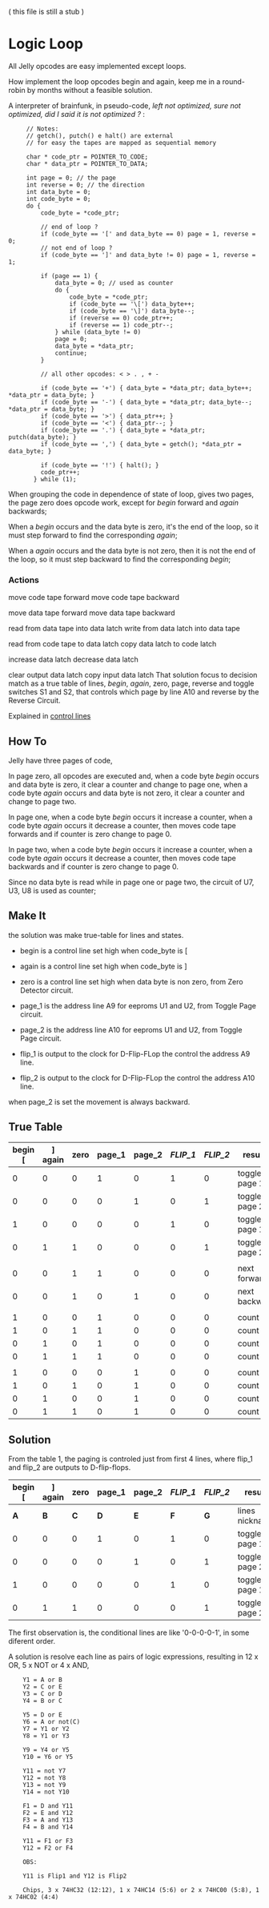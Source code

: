 
( this file is still a stub ) 

# Logic Loop

All Jelly opcodes are easy implemented except loops. 

How implement the loop opcodes begin and again, keep me in a round-robin by months without a feasible solution.

A interpreter of brainfunk, in pseudo-code, _left not optimized, sure not optimized, did I said it is not optimized ?_ :

         // Notes:
         // getch(), putch() e halt() are external
         // for easy the tapes are mapped as sequential memory
         
         char * code_ptr = POINTER_TO_CODE;
         char * data_ptr = POINTER_TO_DATA;
         
         int page = 0; // the page
         int reverse = 0; // the direction
         int data_byte = 0;
         int code_byte = 0;
         do {
             code_byte = *code_ptr;
             
             // end of loop ?
             if (code_byte == '[' and data_byte == 0) page = 1, reverse = 0;
             // not end of loop ?
             if (code_byte == ']' and data_byte != 0) page = 1, reverse = 1;
            
             if (page == 1) { 
                 data_byte = 0; // used as counter
                 do {
                     code_byte = *code_ptr;
                     if (code_byte == '\[') data_byte++;
                     if (code_byte == '\]') data_byte--;
                     if (reverse == 0) code_ptr++;
                     if (reverse == 1) code_ptr--;
                 } while (data_byte != 0)
                 page = 0;
                 data_byte = *data_ptr;
                 continue;
             }
             
             // all other opcodes: < > . , + -
             
             if (code_byte == '+') { data_byte = *data_ptr; data_byte++; *data_ptr = data_byte; }
             if (code_byte == '-') { data_byte = *data_ptr; data_byte--; *data_ptr = data_byte; }
             if (code_byte == '>') { data_ptr++; }
             if (code_byte == '<') { data_ptr--; }
             if (code_byte == '.') { data_byte = *data_ptr; putch(data_byte); }
             if (code_byte == ',') { data_byte = getch(); *data_ptr = data_byte; }

             if (code_byte == '!') { halt(); }
             code_ptr++;
           } while (1);

           
         
When grouping the code in dependence of state of loop, gives two pages, the page zero does opcode work, except for _begin_ forward and _again_ backwards;

When a _begin_ occurs and the data byte is zero, it's the end of the loop, so it must step forward to find the corresponding _again_;

When a _again_ occurs and the data byte is not zero, then it is not the end of the loop, so it must step backward to find the corresponding _begin_;

### Actions

move code tape forward
move code tape backward

move data tape forward
move data tape backward

read from data tape into data latch
write from data latch into data tape

read from code tape to data latch
copy data latch to code latch

increase data latch
decrease data latch

clear output data latch
copy  input data latch
That solution focus to decision match as a true table of lines, _begin_, _again_, zero, page, reverse and toggle switches S1 and S2, that controls which page by line A10 and reverse by the Reverse Circuit.

Explained in [control lines](documents/LogicLoop.md)
## How To

Jelly have three pages of code, 

In page zero, all opcodes are executed and, when a code byte _begin_ occurs and data byte is zero, it clear a counter and change to page one, when a code byte _again_ occurs and data byte is not zero, it clear a counter and change to page two.

In page one, when a code byte _begin_ occurs it increase a counter, when a code byte _again_ occurs it decrease a counter,  then moves code tape forwards and if counter is zero change to page 0.

In page two, when a code byte _begin_ occurs it increase a counter, when a code byte _again_ occurs it decrease a counter,  then moves code tape backwards and if counter is zero change to page 0.

Since no data byte is read while in page one or page two, the circuit of U7, U3, U8 is used as counter;

## Make It

the solution was make true-table for lines and states.

- begin is a control line set high when code_byte is [

- again is a control line set high when code_byte is ]

- zero is a control line set high when data byte is non zero, from Zero Detector circuit. 

- page_1 is the address line A9 for eeproms U1 and U2, from Toggle Page circuit.

- page_2 is the address line A10 for eeproms U1 and U2, from Toggle Page circuit.

- flip_1 is output to the clock for D-Flip-FLop the control the address A9 line.

- flip_2 is output to the clock for D-Flip-FLop the control the address A10 line.

when page_2 is set the movement is always backward.

## True Table

   | begin \[ | \] again | zero | page_1 | page_2 | _FLIP_1_ | _FLIP_2_ | results |
   | --- | --- | --- | --- | --- | --- | --- | --- |
   | 0 | 0 | 0 | 1 | 0 | 1 | 0 | toggle page 1 |
   | 0 | 0 | 0 | 0 | 1 | 0 | 1 | toggle page 2 |
   | 1  | 0 | 0 | 0 | 0 | 1 | 0 | toggle page 1 |
   | 0 | 1 | 1 | 0 | 0 | 0 | 1 | toggle page 2 |
   |  |  |  |  |  |  |  |  |
   | 0 | 0 | 1 | 1 | 0 | 0 | 0 | next forward |
   | 0 | 0 | 1 | 0 | 1 | 0 | 0 | next backward |
   |  |  |  |  |  |  |  |  |
   | 1 | 0 | 0 | 1 | 0 | 0 | 0 | count + 1 |
   | 1 | 0 | 1 | 1 | 0 | 0 | 0 | count + 1 |
   | 0 | 1 | 0 | 1 | 0 | 0 | 0 | count - 1 |
   | 0 | 1 | 1 | 1 | 0 | 0 | 0 | count - 1 |
   |  |  |  |  |  |  |  |  |
   | 1 | 0 | 0 | 0 | 1 | 0 | 0 | count + 1 |
   | 1 | 0 | 1 | 0 | 1 | 0 | 0 | count + 1 |
   | 0 | 1 | 0 | 0 | 1 | 0 | 0 | count - 1 |
   | 0 | 1 | 1 | 0 | 1 | 0 | 0 | count - 1 |

## Solution

From the table 1, the paging is controled just from first 4 lines, where flip_1 and flip_2 are outputs to D-flip-flops.

   | begin \[ | \] again | zero | page_1 | page_2 | _FLIP_1_ | _FLIP_2_ | results |
   | --- | --- | --- | --- | --- | --- | --- | --- |
   | **A** | **B** | **C** | **D** | **E** | **F** | **G** | lines nicknames | 
   | 0 | 0 | 0 | 1 | 0 | 1 | 0 | toggle page 1 |
   | 0 | 0 | 0 | 0 | 1 | 0 | 1 | toggle page 2 |
   | 1 | 0 | 0 | 0 | 0 | 1 | 0 | toggle page 1 |
   | 0 | 1 | 1 | 0 | 0 | 0 | 1 | toggle page 2 |

The first observation is, the conditional lines are like '0-0-0-0-1', in some diferent order. 

A solution is resolve each line as pairs of logic expressions, resulting in 12 x OR, 5 x NOT or 4 x AND, 
  
        Y1 = A or B
        Y2 = C or E
        Y3 = C or D
        Y4 = B or C
        
        Y5 = D or E
        Y6 = A or not(C)
        Y7 = Y1 or Y2
        Y8 = Y1 or Y3
        
        Y9 = Y4 or Y5
        Y10 = Y6 or Y5
        
        Y11 = not Y7
        Y12 = not Y8
        Y13 = not Y9
        Y14 = not Y10
        
        F1 = D and Y11
        F2 = E and Y12
        F3 = A and Y13
        F4 = B and Y14
        
        Y11 = F1 or F3
        Y12 = F2 or F4

        OBS: 
        
        Y11 is Flip1 and Y12 is Flip2
         
        Chips, 3 x 74HC32 (12:12), 1 x 74HC14 (5:6) or 2 x 74HC00 (5:8), 1 x 74HC02 (4:4)

